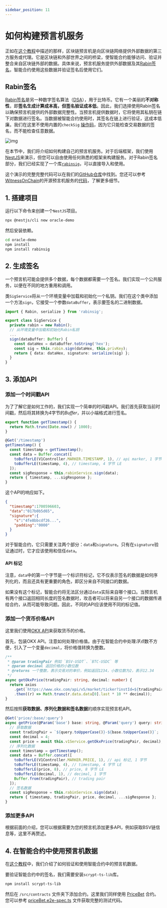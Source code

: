 ```yaml
---
sidebar_position: 11
---
```


# 如何构建预言机服务

正如在[这个教程](https://docs.scrypt.io/tutorials/oracle.md)中描述的那样，区块链预言机是向区块链网络提供外部数据的第三方服务或代理。它是区块链和外部世界之间的桥梁，使智能合约能够访问、验证并整合来自区块链外部的数据。具体来说，预言机服务提供外部数据及其[Rabin签名](https://en.wikipedia.org/wiki/Rabin_signature_algorithm)，智能合约使用这些数据并验证签名后使用它们。

## Rabin签名
[Rabin签名](https://en.wikipedia.org/wiki/Rabin_signature_algorithm)是另一种数字签名算法（[DSA](https://en.wikipedia.org/wiki/Digital_Signature_Algorithm)），用于比特币。它有一个美丽的**不对称性**，即**签名生成计算成本高，但签名验证成本低**。因此，我们选择使用Rabin签名以确保预言机提供的外部数据完整性。当预言机提供数据时，它将使用其私钥在链下对数据进行签名。当数据被智能合约使用时，其签名在链上进行验证，这成本低廉。我们在这里不使用内置的`checkSig` [操作码](https://wiki.bitcoinsv.io/index.php/OP_CHECKSIG)，因为它只能检查交易数据的签名，而不能检查任意数据。

![img](/sCrypt/how-to-build-an-oracle-service-01.png)

在本节中，我们将介绍如何构建自己的预言机服务。对于后端框架，我们使用[NestJS](https://nestjs.com/)来演示，但您可以自由使用任何熟悉的框架来构建服务。对于Rabin签名部分，我们已经实现了一个库[`rabinsig`](https://github.com/sCrypt-Inc/rabin)，可以直接导入和使用。

这个演示的完整完整代码可以在我们的[GitHub仓库](https://github.com/sCrypt-Inc/oracle-demo)中找到。您还可以参考[WitnessOnChain](https://api.witnessonchain.com)的开源预言机服务的[代码](https://github.com/gitzhou/api-witnessonchain)，了解更多细节。

## 1. 搭建项目

运行以下命令来创建一个`NestJS`项目。

```bash
npx @nestjs/cli new oracle-demo
```

然后安装依赖。

```bash
cd oracle-demo
npm install
npm install rabinsig
```

## 2. 生成签名

一个预言机可能会提供多个数据，每个数据都需要一个签名。我们实现一个公共服务，以便在不同的地方重用和调用。

类`SigService`将从一个环境变量中加载和初始化一个私钥。我们在这个类中添加一个方法`sign`，它接受一个参数`dataBuffer`，表示要签名的二进制数据。

```ts
import { Rabin, serialize } from 'rabinsig';

export class SigService {
  private rabin = new Rabin();
  // 从环境变量中加载和初始化Rabin私钥
  ...
  sign(dataBuffer: Buffer) {
    const dataHex = dataBuffer.toString('hex');
    const sig = this.rabin.sign(dataHex, this.privKey);
    return { data: dataHex, signature: serialize(sig) };
  }
}
```

## 3. 添加API

### 添加一个时间戳API

为了了解它是如何工作的，我们实现一个简单的时间戳API。我们首先获取当前时间戳，然后将其转换为4字节的*Buffer*，并以小端格式进行签名。

```ts
export function getTimestamp() {
  return Math.trunc(Date.now() / 1000);
}

@Get('/timestamp')
getTimestamp() {
  const timestamp = getTimestamp();
  const data = Buffer.concat([
    toBufferLE(V1Controller.MARKER.TIMESTAMP, 1), // api marker, 1 字节
    toBufferLE(timestamp, 4), // timestamp, 4 字节 LE
  ]);
  const sigResponse = this.rabinService.sign(data);
  return { timestamp, ...sigResponse };
}
```

这个API的响应如下。

```json
{
  "timestamp":1700596603,
  "data":"017b0b5d65",
  "signature":{
    "s":"4fe8bbcdf26...",
    "padding":"0000"
  }
}
```

对于智能合约，它只需要关注两个部分：`data`和`signature`。只有在`signature`验证通过时，它才应该使用和信任`data`。

#### API 标记

注意，`data`中的第一个字节是一个标识符标记，它不仅表示签名的数据是如何序列化的，而且还具有更重要的角色，即区分来自不同接口的数据。

如果没有这个标记，智能合约将无法区分通过`data`实际来自哪个接口。当预言机有两个接口返回相同长度的签名数据时，攻击者可以将来自另一个接口的数据传递给合约，从而可能导致问题。因此，不同的API应该使用不同的标记值。

### 添加一个货币价格API

这里我们使用[OKX API](https://www.okx.com/docs-v5/en)来获取货币的价格。

首先，包装OKX API。注意如何处理价格值。由于在智能合约中处理*浮点*数不方便，引入了一个变量`decimal`，将价格值转换为整数。

```ts
/**
 * @param tradingPair 例如 `BSV-USDT`、`BTC-USDC` 等
 * @param decimal 返回价格的小数位数
 * @returns 一个整数，表示交易对的单价，例如返回1234，小数位数为2，表示12.34
 */
async getOkxPrice(tradingPair: string, decimal: number) {
  return axios
    .get(`https://www.okx.com/api/v5/market/ticker?instId=${tradingPair}`)
    .then((r) => Math.trunc(r.data.data[0].last * 10 ** decimal));
}
```

然后按照**获取数据、序列化数据和签名数据**的顺序实现预言机API。

```ts
@Get('price/:base/:query')
async getPrice(@Param('base') base: string, @Param('query') query: string) {
  // 获取数据
  const tradingPair = `${query.toUpperCase()}-${base.toUpperCase()}`;
  const decimal = 4;
  const price = await this.v1Service.getOkxPrice(tradingPair, decimal);
  // 序列化数据
  const timestamp = getTimestamp();
  const data = Buffer.concat([
    toBufferLE(V1Controller.MARKER.PRICE, 1), // api 标记, 1 字节
    toBufferLE(timestamp, 4), // timestamp, 4 字节 LE
    toBufferLE(price, 8), // price, 8 字节 LE
    toBufferLE(decimal, 1), // decimal, 1 字节
    Buffer.from(tradingPair), // trading pair
  ]);
  // 签名数据
  const sigResponse = this.rabinService.sign(data);
  return { timestamp, tradingPair, price, decimal, ...sigResponse };
}
```

### 添加更多API

根据前面的介绍，您可以根据需要为您的预言机添加更多API，例如获取BSV链信息等，这里不再赘述。

## 4. 在智能合约中使用预言机数据

在[这个教程](https://docs.scrypt.io/tutorials/oracle.md)中，我们介绍了如何验证和使用智能合约中的预言机数据。

要验证智能合约中的签名，我们需要安装`scrypt-ts-lib`库。

```bash
npm install scrypt-ts-lib
```
  
然后在 `/src/contracts` 文件夹下添加合约。这里我们同样使用 [PriceBet](https://github.com/sCrypt-Inc/oracle-demo/blob/master/src/contracts/priceBet.ts) 合约。您可以参考 [priceBet.e2e-spec.ts](https://github.com/sCrypt-Inc/oracle-demo/blob/master/src/contracts/priceBet.ts) 文件获取完整的测试代码。
